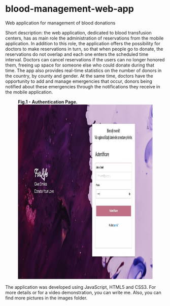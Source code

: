 # blood-management-web-app
Web application for management of blood donations 

Short description:
the web application, dedicated to blood transfusion centers, has as main role the administration of reservations from the mobile application. In addition to this role, the application offers the possibility for doctors to make reservations in turn, so that when people go to donate, the reservations do not overlap and each one enters the scheduled time interval. Doctors can cancel reservations if the users can no longer honored them, freeing up space for someone else who could donate during that time. The app also provides real-time statistics on the number of donors in the country, by county and gender. At the same time, doctors have the opportunity to add and manage emergencies that occur, donors being notified about these emergencies through the notifications they receive in the mobile application.

<figure>
  <figcaption><strong>Fig.1 - Authentication Page.</strong></figcaption>
  <img src="images/auth.jpg" width="900" height="550" alt="Authentication Page of the application">  
</figure>

The application was developed using JavaScript, HTML5 and CSS3. 
For more details or for a video demonstration, you can write me.
Also, you can find more pictures in the images folder.
